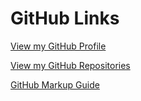 # GitHub Links


[View my GitHub Profile](https://github.com/ismccarthy?tab=repositories)

[View my GitHub Repositories](https://github.com/ismccarthy)





[GitHub Markup Guide](https://guides.github.com/features/mastering-markdown/)
